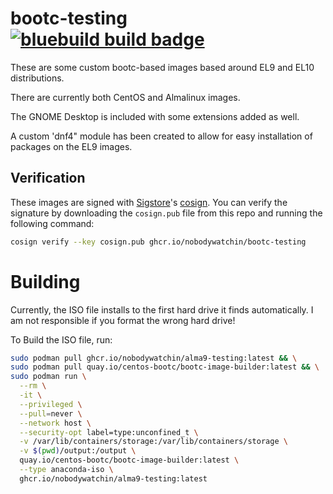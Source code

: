 # bootc-testing &nbsp; [![bluebuild build badge](https://github.com/nobodywatchin/bootc-testing/actions/workflows/build.yml/badge.svg)](https://github.com/nobodywatchin/bootc-testing/actions/workflows/build.yml)

These are some custom bootc-based images based around EL9 and EL10 distributions.

There are currently both CentOS and Almalinux images.

The GNOME Desktop is included with some extensions added as well.

A custom 'dnf4" module has been created to allow for easy installation of packages on the EL9 images.

## Verification

These images are signed with [Sigstore](https://www.sigstore.dev/)'s [cosign](https://github.com/sigstore/cosign). You can verify the signature by downloading the `cosign.pub` file from this repo and running the following command:

```bash
cosign verify --key cosign.pub ghcr.io/nobodywatchin/bootc-testing
```

# Building

Currently, the ISO file installs to the first hard drive it finds automatically.
I am not responsible if you format the wrong hard drive!

To Build the ISO file, run:

```bash
sudo podman pull ghcr.io/nobodywatchin/alma9-testing:latest && \
sudo podman pull quay.io/centos-bootc/bootc-image-builder:latest && \
sudo podman run \
  --rm \
  -it \
  --privileged \
  --pull=never \
  --network host \
  --security-opt label=type:unconfined_t \
  -v /var/lib/containers/storage:/var/lib/containers/storage \
  -v $(pwd)/output:/output \
  quay.io/centos-bootc/bootc-image-builder:latest \
  --type anaconda-iso \
  ghcr.io/nobodywatchin/alma9-testing:latest
```